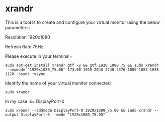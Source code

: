 # xrandr
This is a tool is to create and configure your virtual monitor using the below parameters:


Resolution
    1920x1080 
    
Refresh Rate
    75Hz 

Please execute in your terminal=

    sudo apt-get install xrandr gtf -y && gtf 1920 1080 75 && sudo xrandr --newmode "1920x1080_75.00" 173.00 1920 2048 2248 2576 1080 1083 1088 1120 -hsync +vsync 

Identify the name of your virtual monitor connected

    sudo xrandr
    
In my case is= DisplayPort-0

    sudo xrandr --addmode DisplayPort-0 1920x1080_75.00 && sudo xrandr --output DisplayPort-0 --mode "1920x1080_75.00"
